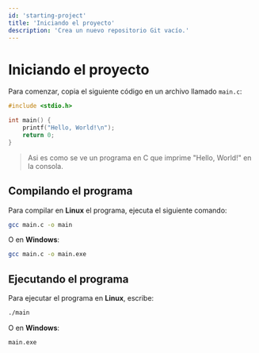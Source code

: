 ```yaml
---
id: 'starting-project'
title: 'Iniciando el proyecto'
description: 'Crea un nuevo repositorio Git vacío.'
---
```


# Iniciando el proyecto

Para comenzar, copia el siguiente código en un archivo llamado `main.c`:

```c
#include <stdio.h>

int main() {
    printf("Hello, World!\n");
    return 0;
}
```

> Asi es como se ve un programa en C que imprime "Hello, World!" en la consola.

## Compilando el programa

Para compilar en **Linux** el programa, ejecuta el siguiente comando:

```bash
gcc main.c -o main
```

O en **Windows**:

```bash
gcc main.c -o main.exe
```

## Ejecutando el programa

Para ejecutar el programa en **Linux**, escribe:

```bash
./main
```

O en **Windows**:

```bash
main.exe
```